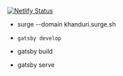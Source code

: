  [![Netlify Status](https://api.netlify.com/api/v1/badges/45ebd448-709c-4936-98f1-2a1f8b96653e/deploy-status)](https://app.netlify.com/sites/hardcore-kirch-21eda0/deploys)

 - surge --domain khanduri.surge.sh


- `gatsby develop`

- gatsby build
- gatsby serve